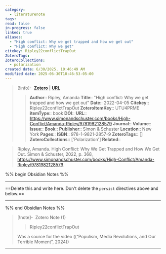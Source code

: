```yaml
---
category:
  - literaturenote
tags: 
read: false
in-progress: false
linked: true
aliases:
  - "High conflict: Why we get trapped and how we get out"
  - "High conflict: Why we get"
citekey: Ripley22conflictTrapOut
ZoteroTags: 
ZoteroCollections:
  - polarization
created date: 6/30/2025, 10:46:49 AM
modified date: 2025-06-30T10:46:53-05:00
---
```


> [!info]- &nbsp;[**Zotero**](zotero://select/library/items/UTU4PRME)  | [**URL**](https://www.simonandschuster.com/books/High-Conflict/Amanda-Ripley/9781982128579)
>> **Author**:: Ripley, Amanda
> **Title**:: "High conflict: Why we get trapped and how we get out"
> **Date**:: 2022-04-05
> **Citekey**:: Ripley22conflictTrapOut
> **ZoteroItemKey**:: UTU4PRME
> **itemType**:: book
> **DOI**:: 
> **URL**:: https://www.simonandschuster.com/books/High-Conflict/Amanda-Ripley/9781982128579
> **Journal**:: 
> **Volume**:: 
> **Issue**:: 
> **Book**:: 
> **Publisher**:: Simon & Schuster
> **Location**:: New York
> **Pages**:: 
> **ISBN**:: 978-1-9821-2857-9
> **ZoteroTags**:: []
> **ZoteroCollections**:: ['Polarization']
> **Related**::

>  Ripley, Amanda. High Conflict: Why We Get Trapped and How We Get Out. Simon & Schuster, 2022, p. 368, https://www.simonandschuster.com/books/High-Conflict/Amanda-Ripley/9781982128579.

%% begin Obsidian Notes %%
___
==Delete this and write here. Don't delete the `persist` directives above and below.==
___
%% end Obsidian Notes %%
> [!note]- &nbsp;Zotero Note (1)
>>Ripley22conflictTrapOut
> 
> Was a source for the video ((“Populism, Media Revolutions, and Our Terrible Moment”, 2024))
> 
>
---